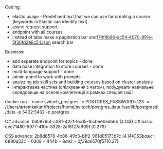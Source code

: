 Coding:
- elastic usage - Predefined text that we  can use for creating a course (keywords in Elastic can identify text)
- async request support
- endpoint with all courses
- instead of tabs make a pagination bar and[f74f4b96-ac54-4070-891e-5f30fd2e8c54.json](src%2Fdata_storage%2Fdata%2Ftopics%2Ff74f4b96-ac54-4070-891e-5f30fd2e8c54.json) search bar

Business:
- add separate endpoint for topics - done
- data base integration to store courses - done
- multi-language support - done
- admin panel to work with prompts
- analyzing job skill sets and building courses based on cluster analysis
- інтерактивна частина (спілкування з чатом), побудувати навчальне середовище на основі компетенції в рамках спеціалізації

docker run --name svitoch_postgres -e POSTGRES_PASSWORD=123 -v /Users/artemkakun/Projects/home/svitoch/postgres_data:/var/lib/postgresql/data -p 5432:5432 -d postgres


C# advance: 060976bf-c081-422f-9cd5-1bcbee0edb6b (4.14$)
C# basic: eee71480-5977-410c-8328-2af6127a909f (0.27$)

CSS advance: 2b8d8578-4c86-49c3-b1f2-961d05173b7c (4.14$)
CSS basic:  6880d33c-0309-444b-8ae2-0f39a0570f57 (0.27$)